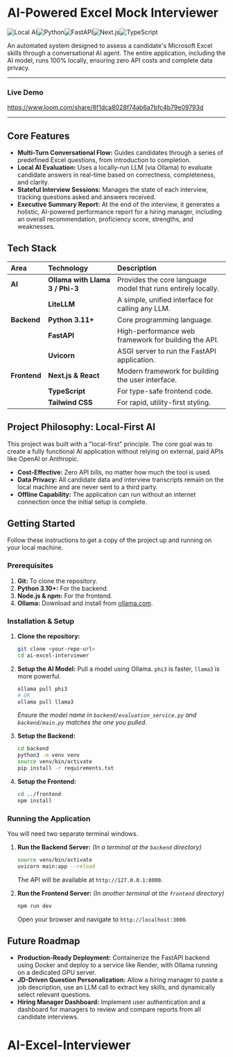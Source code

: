 # AI-Powered Excel Mock Interviewer

![Local AI](https://img.shields.io/badge/AI-100%25%20Local-blue.svg)![Python](https://img.shields.io/badge/Python-3.11-3776AB?logo=python)![FastAPI](https://img.shields.io/badge/FastAPI-0.100-05998b?logo=fastapi)![Next.js](https://img.shields.io/badge/Next.js-14-black?logo=next.js)![TypeScript](https://img.shields.io/badge/TypeScript-5-blue?logo=typescript)

An automated system designed to assess a candidate's Microsoft Excel skills through a conversational AI agent. The entire application, including the AI model, runs 100% locally, ensuring zero API costs and complete data privacy.

---

### Live Demo
https://www.loom.com/share/8f1dca8028f74ab6a7bfc4b79e09793d

---

## Core Features

- **Multi-Turn Conversational Flow:** Guides candidates through a series of predefined Excel questions, from introduction to completion.
- **Local AI Evaluation:** Uses a locally-run LLM (via Ollama) to evaluate candidate answers in real-time based on correctness, completeness, and clarity.
- **Stateful Interview Sessions:** Manages the state of each interview, tracking questions asked and answers received.
- **Executive Summary Report:** At the end of the interview, it generates a holistic, AI-powered performance report for a hiring manager, including an overall recommendation, proficiency score, strengths, and weaknesses.

## Tech Stack

| Area               | Technology                            | Description                                                  |
| :----------------- | :------------------------------------ | :----------------------------------------------------------- |
| **AI**       | **Ollama with Llama 3 / Phi-3** | Provides the core language model that runs entirely locally. |
|                    | **LiteLLM**                     | A simple, unified interface for calling any LLM.             |
| **Backend**  | **Python 3.11+**                | Core programming language.                                   |
|                    | **FastAPI**                     | High-performance web framework for building the API.         |
|                    | **Uvicorn**                     | ASGI server to run the FastAPI application.                  |
| **Frontend** | **Next.js & React**             | Modern framework for building the user interface.            |
|                    | **TypeScript**                  | For type-safe frontend code.                                 |
|                    | **Tailwind CSS**                | For rapid, utility-first styling.                            |

## Project Philosophy: Local-First AI

This project was built with a "local-first" principle. The core goal was to create a fully functional AI application without relying on external, paid APIs like OpenAI or Anthropic.

- **Cost-Effective:** Zero API bills, no matter how much the tool is used.
- **Data Privacy:** All candidate data and interview transcripts remain on the local machine and are never sent to a third party.
- **Offline Capability:** The application can run without an internet connection once the initial setup is complete.

## Getting Started

Follow these instructions to get a copy of the project up and running on your local machine.

### Prerequisites

1. **Git:** To clone the repository.
2. **Python 3.10+:** For the backend.
3. **Node.js & npm:** For the frontend.
4. **Ollama:** Download and install from [ollama.com](https://ollama.com).

### Installation & Setup

1. **Clone the repository:**

   ```bash
   git clone <your-repo-url>
   cd ai-excel-interviewer
   ```
2. **Setup the AI Model:**
   Pull a model using Ollama. `phi3` is faster, `llama3` is more powerful.

   ```bash
   ollama pull phi3
   # OR
   ollama pull llama3
   ```

   *Ensure the model name in `backend/evaluation_service.py` and `backend/main.py` matches the one you pulled.*
3. **Setup the Backend:**

   ```bash
   cd backend
   python3 -m venv venv
   source venv/bin/activate
   pip install -r requirements.txt
   ```
4. **Setup the Frontend:**

   ```bash
   cd ../frontend
   npm install
   ```

### Running the Application

You will need two separate terminal windows.

1. **Run the Backend Server:**
   *(In a terminal at the `backend` directory)*

   ```bash
   source venv/bin/activate
   uvicorn main:app --reload
   ```

   The API will be available at `http://127.0.0.1:8000`.
2. **Run the Frontend Server:**
   *(In another terminal at the `frontend` directory)*

   ```bash
   npm run dev
   ```

   Open your browser and navigate to `http://localhost:3000`.

## Future Roadmap

- **Production-Ready Deployment:** Containerize the FastAPI backend using Docker and deploy to a service like Render, with Ollama running on a dedicated GPU server.
- **JD-Driven Question Personalization:** Allow a hiring manager to paste a job description, use an LLM call to extract key skills, and dynamically select relevant questions.
- **Hiring Manager Dashboard:** Implement user authentication and a dashboard for managers to review and compare reports from all candidate interviews.
# AI-Excel-Interviewer

